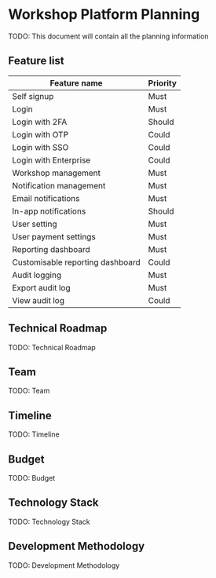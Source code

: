# Workshop Platform Planning

TODO: This document will contain all the planning information

## Feature list

| Feature name | Priority |
|---|---|
| Self signup | Must |
| Login  | Must |
| Login with 2FA | Should |
| Login with OTP | Could |
| Login with SSO | Could |
| Login with Enterprise | Could |
| Workshop management | Must |
| Notification management | Must |
| Email notifications | Must |
| In-app notifications | Should |
| User setting | Must |
| User payment settings | Must |
| Reporting dashboard | Must |
| Customisable reporting dashboard | Could |
| Audit logging | Must |
| Export audit log | Must |
| View audit log | Could |

## Technical Roadmap

TODO: Technical Roadmap

## Team

TODO: Team

## Timeline

TODO: Timeline

## Budget

TODO: Budget

## Technology Stack

TODO: Technology Stack

## Development Methodology

TODO: Development Methodology
